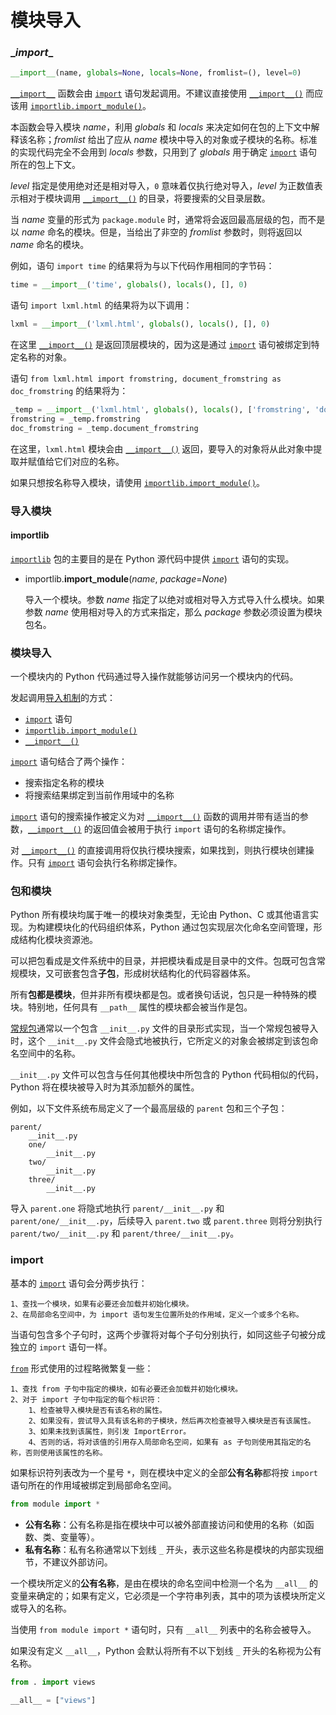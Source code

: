 # 模块导入





### \__import__

```python
__import__(name, globals=None, locals=None, fromlist=(), level=0)
```

[`__import__`](https://docs.python.org/zh-cn/3/library/functions.html#import__) 函数会由 [`import`](https://docs.python.org/zh-cn/3/reference/simple_stmts.html#import) 语句发起调用。不建议直接使用 [`__import__()`](https://docs.python.org/zh-cn/3/library/functions.html#import__) 而应该用 [`importlib.import_module()`](https://docs.python.org/zh-cn/3/library/importlib.html#importlib.import_module)。

本函数会导入模块 *name*，利用 *globals* 和 *locals* 来决定如何在包的上下文中解释该名称；*fromlist* 给出了应从 *name* 模块中导入的对象或子模块的名称。标准的实现代码完全不会用到 *locals* 参数，只用到了 *globals* 用于确定 [`import`](https://docs.python.org/zh-cn/3/reference/simple_stmts.html#import) 语句所在的包上下文。

*level* 指定是使用绝对还是相对导入，`0` 意味着仅执行绝对导入，*level* 为正数值表示相对于模块调用 [`__import__()`](https://docs.python.org/zh-cn/3/library/functions.html#import__) 的目录，将要搜索的父目录层数。

当 *name* 变量的形式为 `package.module` 时，通常将会返回最高层级的包，而不是以 *name* 命名的模块。但是，当给出了非空的 *fromlist* 参数时，则将返回以 *name* 命名的模块。

例如，语句 `import time` 的结果将为与以下代码作用相同的字节码：

```python
time = __import__('time', globals(), locals(), [], 0)
```

语句 `import lxml.html` 的结果将为以下调用：

```python
lxml = __import__('lxml.html', globals(), locals(), [], 0)
```

在这里 [`__import__()`](https://docs.python.org/zh-cn/3/library/functions.html#import__) 是返回顶层模块的，因为这是通过 [`import`](https://docs.python.org/zh-cn/3/reference/simple_stmts.html#import) 语句被绑定到特定名称的对象。

语句 `from lxml.html import fromstring, document_fromstring as doc_fromstring` 的结果将为：

```python
_temp = __import__('lxml.html', globals(), locals(), ['fromstring', 'document_fromstring'], 0)
fromstring = _temp.fromstring
doc_fromstring = _temp.document_fromstring
```

在这里，`lxml.html` 模块会由 [`__import__()`](https://docs.python.org/zh-cn/3/library/functions.html#import__) 返回，要导入的对象将从此对象中提取并赋值给它们对应的名称。

如果只想按名称导入模块，请使用 [`importlib.import_module()`](https://docs.python.org/zh-cn/3/library/importlib.html#importlib.import_module)。






### 导入模块

#### importlib

[`importlib`](https://docs.python.org/zh-cn/3/library/importlib.html) 包的主要目的是在 Python 源代码中提供 [`import`](https://docs.python.org/zh-cn/3/reference/simple_stmts.html#import) 语句的实现。

- importlib.**import_module**(*name*, *package*=*None*)

  导入一个模块。参数 *name* 指定了以绝对或相对导入方式导入什么模块。如果参数 *name* 使用相对导入的方式来指定，那么 *package* 参数必须设置为模块包名。







### 模块导入

一个模块内的 Python 代码通过导入操作就能够访问另一个模块内的代码。

发起调用[导入机制](https://docs.python.org/zh-cn/3/reference/import.html)的方式：

- [`import`](https://docs.python.org/zh-cn/3/reference/simple_stmts.html#import) 语句
- [`importlib.import_module()`](https://docs.python.org/zh-cn/3/library/importlib.html#importlib.import_module)
- [`__import__()`](https://docs.python.org/zh-cn/3/library/functions.html#import__)

[`import`](https://docs.python.org/zh-cn/3/reference/simple_stmts.html#import) 语句结合了两个操作：

- 搜索指定名称的模块
- 将搜索结果绑定到当前作用域中的名称

[`import`](https://docs.python.org/zh-cn/3/reference/simple_stmts.html#import) 语句的搜索操作被定义为对 [`__import__()`](https://docs.python.org/zh-cn/3/library/functions.html#import__) 函数的调用并带有适当的参数，[`__import__()`](https://docs.python.org/zh-cn/3/library/functions.html#import__) 的返回值会被用于执行 `import` 语句的名称绑定操作。

对 [`__import__()`](https://docs.python.org/zh-cn/3/library/functions.html#import__) 的直接调用将仅执行模块搜索，如果找到，则执行模块创建操作。只有 [`import`](https://docs.python.org/zh-cn/3/reference/simple_stmts.html#import) 语句会执行名称绑定操作。

### 包和模块

Python 所有模块均属于唯一的模块对象类型，无论由 Python、C 或其他语言实现。为构建模块化的代码组织体系，Python 通过包实现层次化命名空间管理，形成结构化模块资源池。

可以把包看成是文件系统中的目录，并把模块看成是目录中的文件。包既可包含常规模块，又可嵌套包含**子包**，形成树状结构化的代码容器体系。

所有**包都是模块**，但并非所有模块都是包。或者换句话说，包只是一种特殊的模块。特别地，任何具有 `__path__` 属性的模块都会被当作是包。

[常规包](https://docs.python.org/zh-cn/3/reference/import.html#regular-packages)通常以一个包含 `__init__.py` 文件的目录形式实现，当一个常规包被导入时，这个 `__init__.py` 文件会隐式地被执行，它所定义的对象会被绑定到该包命名空间中的名称。

`__init__.py` 文件可以包含与任何其他模块中所包含的 Python 代码相似的代码，Python 将在模块被导入时为其添加额外的属性。

例如，以下文件系统布局定义了一个最高层级的 `parent` 包和三个子包：

```
parent/
    __init__.py
    one/
        __init__.py
    two/
        __init__.py
    three/
        __init__.py
```

导入 `parent.one` 将隐式地执行 `parent/__init__.py` 和 `parent/one/__init__.py`，后续导入 `parent.two` 或 `parent.three` 则将分别执行 `parent/two/__init__.py` 和 `parent/three/__init__.py`。






### import

基本的 [`import`](https://docs.python.org/zh-cn/3/reference/simple_stmts.html#the-import-statement) 语句会分两步执行：

```
1、查找一个模块，如果有必要还会加载并初始化模块。
2、在局部命名空间中，为 import 语句发生位置所处的作用域，定义一个或多个名称。
```

当语句包含多个子句时，这两个步骤将对每个子句分别执行，如同这些子句被分成独立的 `import` 语句一样。

[`from`](https://docs.python.org/zh-cn/3/reference/simple_stmts.html#index-36) 形式使用的过程略微繁复一些：

```
1、查找 from 子句中指定的模块，如有必要还会加载并初始化模块。
2、对于 import 子句中指定的每个标识符：
    1、检查被导入模块是否有该名称的属性。
    2、如果没有，尝试导入具有该名称的子模块，然后再次检查被导入模块是否有该属性。
    3、如果未找到该属性，则引发 ImportError。
    4、否则的话，将对该值的引用存入局部命名空间，如果有 as 子句则使用其指定的名称，否则使用该属性的名称。
```

如果标识符列表改为一个星号 `*`，则在模块中定义的全部**公有名称**都将按 `import` 语句所在的作用域被绑定到局部命名空间。

```python
from module import *
```

- **公有名称**：公有名称是指在模块中可以被外部直接访问和使用的名称（如函数、类、变量等）。
- **私有名称**：私有名称通常以下划线 `_` 开头，表示这些名称是模块的内部实现细节，不建议外部访问。

一个模块所定义的**公有名称**，是由在模块的命名空间中检测一个名为 `__all__` 的变量来确定的；如果有定义，它必须是一个字符串列表，其中的项为该模块所定义或导入的名称。

当使用 `from module import *` 语句时，只有 `__all__` 列表中的名称会被导入。

如果没有定义 `__all__`，Python 会默认将所有不以下划线 `_` 开头的名称视为公有名称。

```python
from . import views

__all__ = ["views"]
```